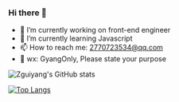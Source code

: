 ### Hi there 👋

<!--
**zguiyang/zguiyang** is a ✨ _special_ ✨ repository because its `README.md` (this file) appears on your GitHub profile.

Here are some ideas to get you started:

- 🔭 I’m currently working on front-end engineer
- 🌱 I’m currently learning Javascript
- 👯 I’m looking to collaborate on ...
- 🤔 I’m looking for help with ...
- 💬 Ask me about ...
- 📫 How to reach me: ...
- 😄 Pronouns: ...
- ⚡ Fun fact: ...
-->

- 🔭 I’m currently working on  front-end engineer
- 🌱 I’m currently learning Javascript
- 📫 How to reach me: 2770723534@qq.com
- 📱 wx: GyangOnly, Please state your purpose

![Zguiyang's GitHub stats](https://github-readme-stats.vercel.app/api?username=zguiyang&show_icons=true&theme=onedark)

[![Top Langs](https://github-readme-stats.vercel.app/api/top-langs/?username=zguiyang&layout=compact)](https://github.com/anuraghazra/github-readme-stats)

